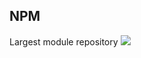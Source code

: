 ##  NPM

<div class="fragment big-image">
	Largest module repository
	<img src="http://new.tinygrab.com/918d3cf056d516b6f60dde2fc1329b451f04b03adb.png"/>
</div>
